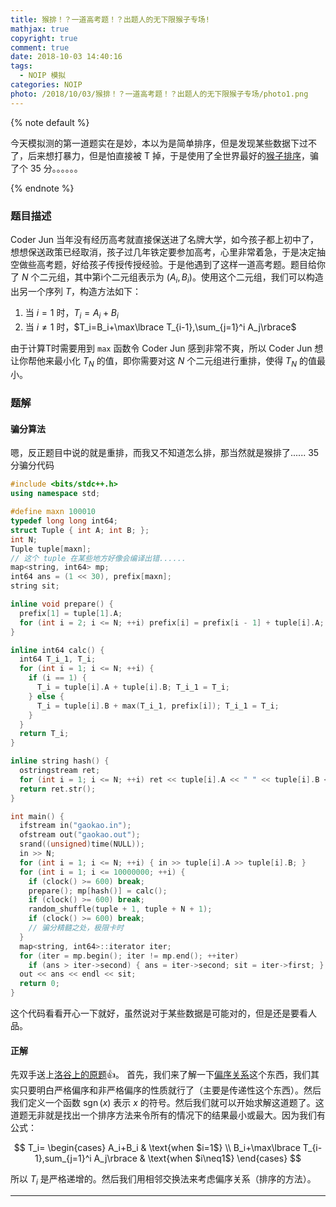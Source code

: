 ```yaml
---
title: 猴排！？一道高考题！？出题人的无下限猴子专场!
mathjax: true
copyright: true
comment: true
date: 2018-10-03 14:40:16
tags:
  - NOIP 模拟
categories: NOIP
photo: /2018/10/03/猴排！？一道高考题！？出题人的无下限猴子专场/photo1.png
---
```


{% note default %}

今天模拟测的第一道题实在是妙，本以为是简单排序，但是发现某些数据下过不了，后来想打暴力，但是怕直接被 T 掉，于是使用了全世界最好的[猴子排序](https://zh.wikipedia.org/wiki/Bogo%E6%8E%92%E5%BA%8F)，骗了个 35 分。。。。。。

{% endnote %}

<!-- more -->

### 题目描述

Coder Jun 当年没有经历高考就直接保送进了名牌大学，如今孩子都上初中了，想想保送政策已经取消，孩子过几年铁定要参加高考，心里非常着急，于是决定抽空做些高考题，好给孩子传授传授经验。于是他遇到了这样一道高考题。题目给你了 $N$ 个二元组，其中第i个二元组表示为 $(A_i,B_i)$。使用这个二元组，我们可以构造出另一个序列 $T$，构造方法如下：

1. 当 $i=1$ 时，$T_i=A_i+B_i$
2. 当 $i\neq 1$ 时，$T_i=B_i+\max\lbrace T_{i-1},\sum_{j=1}^i A_j\rbrace$

由于计算T时需要用到 `max` 函数令 Coder Jun 感到非常不爽，所以 Coder Jun 想让你帮他来最小化 $T_N$ 的值，即你需要对这 $N$ 个二元组进行重排，使得 $T_N$ 的值最小。

### 题解

#### 骗分算法

嗯，反正题目中说的就是重排，而我又不知道怎么排，那当然就是猴排了...... 35分骗分代码

```cpp
#include <bits/stdc++.h>
using namespace std;

#define maxn 100010
typedef long long int64;
struct Tuple { int A; int B; };
int N;
Tuple tuple[maxn];
// 这个 tuple 在某些地方好像会编译出错......
map<string, int64> mp;
int64 ans = (1 << 30), prefix[maxn];
string sit;

inline void prepare() {
  prefix[1] = tuple[1].A; 
  for (int i = 2; i <= N; ++i) prefix[i] = prefix[i - 1] + tuple[i].A;
}

inline int64 calc() {
  int64 T_i_1, T_i;
  for (int i = 1; i <= N; ++i) {
    if (i == 1) {
      T_i = tuple[i].A + tuple[i].B; T_i_1 = T_i;
    } else {
      T_i = tuple[i].B + max(T_i_1, prefix[i]); T_i_1 = T_i;
    }
  }
  return T_i;
}

inline string hash() {
  ostringstream ret;
  for (int i = 1; i <= N; ++i) ret << tuple[i].A << " " << tuple[i].B << endl;
  return ret.str();
}

int main() {
  ifstream in("gaokao.in");
  ofstream out("gaokao.out");
  srand((unsigned)time(NULL));
  in >> N;
  for (int i = 1; i <= N; ++i) { in >> tuple[i].A >> tuple[i].B; }
  for (int i = 1; i <= 10000000; ++i) {
    if (clock() >= 600) break;
    prepare(); mp[hash()] = calc();
    if (clock() >= 600) break;
    random_shuffle(tuple + 1, tuple + N + 1);
    if (clock() >= 600) break;
    // 骗分精髓之处，极限卡时
  }
  map<string, int64>::iterator iter;
  for (iter = mp.begin(); iter != mp.end(); ++iter)
    if (ans > iter->second) { ans = iter->second; sit = iter->first; }
  out << ans << endl << sit;
  return 0;
}
```
这个代码看看开心一下就好，虽然说对于某些数据是可能对的，但是还是要看人品。

#### 正解

先双手送上[洛谷上的原题](https://www.luogu.org/problemnew/show/P2123)👍。
首先，我们来了解一下[偏序关系](https://zh.wikipedia.org/wiki/%E5%81%8F%E5%BA%8F%E5%85%B3%E7%B3%BB)这个东西，我们其实只要明白严格偏序和非严格偏序的性质就行了（主要是传递性这个东西）。然后我们定义一个函数 $\operatorname{sgn}(x)$ 表示 $x$ 的符号。然后我们就可以开始求解这道题了。这道题无非就是找出一个排序方法来令所有的情况下的结果最小或最大。因为我们有公式：

$$
T_i=
\begin{cases}
A_i+B_i & \text{when $i=1$} \\
B_i+\max\lbrace T_{i-1},sum_{j=1}^i A_j\rbrace & \text{when $i\neq1$}
\end{cases}
$$

所以 $T_i$ 是严格递增的。然后我们用相邻交换法来考虑偏序关系（排序的方法）。




---

<script async src="//pagead2.googlesyndication.com/pagead/js/adsbygoogle.js"></script>
<ins class="adsbygoogle"
     style="display:block; text-align:center;"
     data-ad-layout="in-article"
     data-ad-format="fluid"
     data-ad-client="ca-pub-7465666912424994"
     data-ad-slot="3198608984"></ins>
<script>
     (adsbygoogle = window.adsbygoogle || []).push({});
</script>

<br/>
